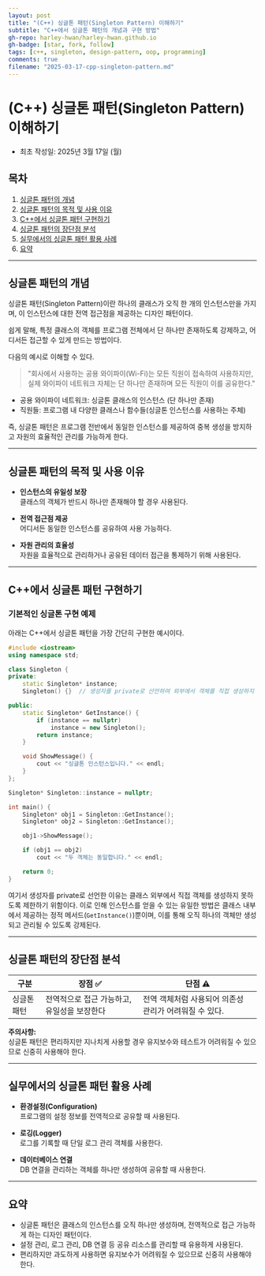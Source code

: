 ```yaml
---
layout: post
title: "(C++) 싱글톤 패턴(Singleton Pattern) 이해하기"
subtitle: "C++에서 싱글톤 패턴의 개념과 구현 방법"
gh-repo: harley-hwan/harley-hwan.github.io
gh-badge: [star, fork, follow]
tags: [c++, singleton, design-pattern, oop, programming]
comments: true
filename: "2025-03-17-cpp-singleton-pattern.md"
---
```


# (C++) 싱글톤 패턴(Singleton Pattern) 이해하기

- 최초 작성일: 2025년 3월 17일 (월)

## 목차

1. [싱글톤 패턴의 개념](#싱글톤-패턴의-개념)
2. [싱글톤 패턴의 목적 및 사용 이유](#싱글톤-패턴의-목적-및-사용-이유)
3. [C++에서 싱글톤 패턴 구현하기](#c에서-싱글톤-패턴-구현하기)
4. [싱글톤 패턴의 장단점 분석](#싱글톤-패턴의-장단점-분석)
5. [실무에서의 싱글톤 패턴 활용 사례](#실무에서의-싱글톤-패턴-활용-사례)
6. [요약](#요약)

---

## 싱글톤 패턴의 개념

싱글톤 패턴(Singleton Pattern)이란 하나의 클래스가 오직 한 개의 인스턴스만을 가지며, 이 인스턴스에 대한 전역 접근점을 제공하는 디자인 패턴이다.

쉽게 말해, 특정 클래스의 객체를 프로그램 전체에서 단 하나만 존재하도록 강제하고, 어디서든 접근할 수 있게 만드는 방법이다.

다음의 예시로 이해할 수 있다.

> "회사에서 사용하는 공용 와이파이(Wi-Fi)는 모든 직원이 접속하여 사용하지만, 실제 와이파이 네트워크 자체는 단 하나만 존재하며 모든 직원이 이를 공유한다."

- 공용 와이파이 네트워크: 싱글톤 클래스의 인스턴스 (단 하나만 존재)
- 직원들: 프로그램 내 다양한 클래스나 함수들(싱글톤 인스턴스를 사용하는 주체)

즉, 싱글톤 패턴은 프로그램 전반에서 동일한 인스턴스를 제공하여 중복 생성을 방지하고 자원의 효율적인 관리를 가능하게 한다.

---

## 싱글톤 패턴의 목적 및 사용 이유

- **인스턴스의 유일성 보장**  
  클래스의 객체가 반드시 하나만 존재해야 할 경우 사용된다.

- **전역 접근점 제공**  
  어디서든 동일한 인스턴스를 공유하여 사용 가능하다.

- **자원 관리의 효율성**  
  자원을 효율적으로 관리하거나 공유된 데이터 접근을 통제하기 위해 사용된다.

---

## C++에서 싱글톤 패턴 구현하기

### 기본적인 싱글톤 구현 예제

아래는 C++에서 싱글톤 패턴을 가장 간단히 구현한 예시이다.

```cpp
#include <iostream>
using namespace std;

class Singleton {
private:
    static Singleton* instance;
    Singleton() {}  // 생성자를 private로 선언하여 외부에서 객체를 직접 생성하지 못하게 함.

public:
    static Singleton* GetInstance() {
        if (instance == nullptr)
            instance = new Singleton();
        return instance;
    }

    void ShowMessage() {
        cout << "싱글톤 인스턴스입니다." << endl;
    }
};

Singleton* Singleton::instance = nullptr;

int main() {
    Singleton* obj1 = Singleton::GetInstance();
    Singleton* obj2 = Singleton::GetInstance();

    obj1->ShowMessage();

    if (obj1 == obj2)
        cout << "두 객체는 동일합니다." << endl;

    return 0;
}
```

여기서 생성자를 private로 선언한 이유는 클래스 외부에서 직접 객체를 생성하지 못하도록 제한하기 위함이다. 이로 인해 인스턴스를 얻을 수 있는 유일한 방법은 클래스 내부에서 제공하는 정적 메서드(`GetInstance()`)뿐이며, 이를 통해 오직 하나의 객체만 생성되고 관리될 수 있도록 강제된다.

---

## 싱글톤 패턴의 장단점 분석

| 구분          | 장점 ✅                                   | 단점 ⚠️                              |
|---------------|-------------------------------------------|--------------------------------------|
| 싱글톤 패턴   | 전역적으로 접근 가능하고, 유일성을 보장한다 | 전역 객체처럼 사용되어 의존성 관리가 어려워질 수 있다.|

**주의사항:**  
싱글톤 패턴은 편리하지만 지나치게 사용할 경우 유지보수와 테스트가 어려워질 수 있으므로 신중히 사용해야 한다.

---

## 실무에서의 싱글톤 패턴 활용 사례

- **환경설정(Configuration)**  
  프로그램의 설정 정보를 전역적으로 공유할 때 사용된다.

- **로깅(Logger)**  
  로그를 기록할 때 단일 로그 관리 객체를 사용한다.

- **데이터베이스 연결**  
  DB 연결을 관리하는 객체를 하나만 생성하여 공유할 때 사용한다.

---

## 요약

- 싱글톤 패턴은 클래스의 인스턴스를 오직 하나만 생성하며, 전역적으로 접근 가능하게 하는 디자인 패턴이다.
- 설정 관리, 로그 관리, DB 연결 등 공유 리소스를 관리할 때 유용하게 사용된다.
- 편리하지만 과도하게 사용하면 유지보수가 어려워질 수 있으므로 신중히 사용해야 한다.
